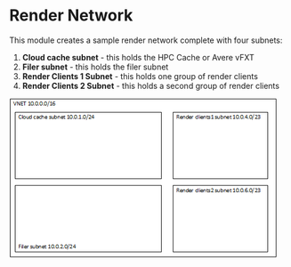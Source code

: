 # Render Network

This module creates a sample render network complete with four subnets:
1. **Cloud cache subnet** - this holds the HPC Cache or Avere vFXT
2. **Filer subnet** - this holds the filer subnet
3. **Render Clients 1 Subnet** - this holds one group of render clients
4. **Render Clients 2 Subnet** - this holds a second group of render clients

![The VNET architecture](../../../../docs/images/terraform/vnet.png)
